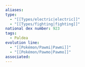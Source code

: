 ```yaml
---
aliases: 
type:
  - "[[Types/electric|electric]]"
  - "[[Types/fighting|fighting]]"
national dex number: 923
tags:
  - Paldea
evolution line:
  - "[[Pokémon/Pawmi|Pawmi]]"
  - "[[Pokémon/Pawmo|Pawmo]]"
associated: 
---
```

